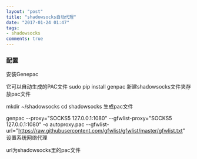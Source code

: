 ```yaml
---
layout: "post"
title: "shadowsocks自动代理"
date: "2017-01-24 01:47"
tags:
- shadowsocks
comments: true
---
```


### 配置

安装Genepac

它可以自动生成的PAC文件
sudo pip install genpac
新建shadowsocks文件夹存放pac文件

mkdir ~/shadowsocks
cd shadowsocks
生成pac文件

genpac --proxy="SOCKS5 127.0.0.1:1080" --gfwlist-proxy="SOCKS5 127.0.0.1:1080" -o autoproxy.pac --gfwlist-url="https://raw.githubusercontent.com/gfwlist/gfwlist/master/gfwlist.txt"
设置系统网络代理

url为shadowsocks里的pac文件

